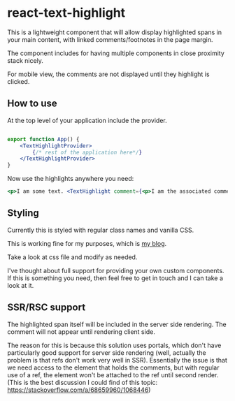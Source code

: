 # react-text-highlight

This is a lightweight component that will allow display highlighted spans in your main content, with linked comments/footnotes in the page margin. 

The component includes for having multiple components in close proximity stack nicely. 

For mobile view, the comments are not displayed until they highlight is clicked.

## How to use 

At the top level of your application include the provider. 

```jsx

export function App() {
    <TextHighlightProvider>
        {/* rest of the application here*/}
    </TextHighlightProvider>
}

```


Now use the highlights anywhere you need: 
```jsx
<p>I am some text. <TextHighlight comment={<p>I am the associated comment.</p>}>This text is highlighted</TextHighlight>
```



## Styling 

Currently this is styled with regular class names and vanilla CSS. 

This is working fine for my purposes, which is [my blog](https://blacksheepcode.com). 

Take a look at css file and modify as needed. 

I've thought about full support for providing your own custom components. If this is something you need, then feel free to get in touch and I can take a look at it. 

## SSR/RSC support 

The highlighted span itself will be included in the server side rendering. The comment will not appear until rendering client side. 

The reason for this is because this solution uses portals, which don't have particularly good support for server side rendering (well, actually the problem is that refs don't work very well in SSR). Essentially the issue is that we need access to the element that holds the comments, but with regular use of a ref, the element won't be attached to the ref until second render. (This is the best discussion I could find of this topic: https://stackoverflow.com/a/68659960/1068446)



